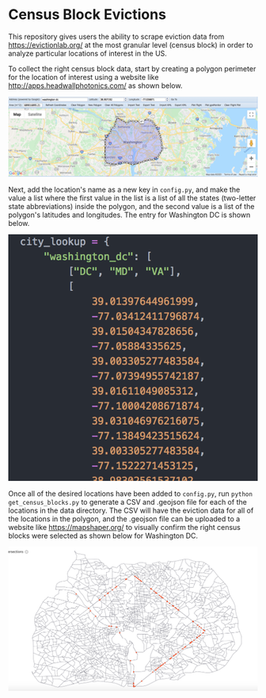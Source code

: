 # Census Block Evictions

This repository gives users the ability to scrape eviction data from https://evictionlab.org/ at the most granular level (census block) in order to analyze particular locations of interest in the US.

To collect the right census block data, start by creating a polygon perimeter for the location of interest using a website like http://apps.headwallphotonics.com/ as shown below.

![Alt text](img/dc_hpi_polygon.png)

Next, add the location's name as a new key in `config.py`, and make the value a list where the first value in the list is a list of all the states (two-letter state abbreviations) inside the polygon, and the second value is a list of the polygon's latitudes and longitudes. The entry for Washington DC is shown below.

![Alt text](img/dc_config.png)

Once all of the desired locations have been added to `config.py`, run `python get_census_blocks.py` to generate a CSV and .geojson file for each of the locations in the data directory. The CSV will have the eviction data for all of the locations in the polygon, and the .geojson file can be uploaded to a website like https://mapshaper.org/ to visually confirm the right census blocks were selected as shown below for Washington DC.

![Alt text](img/dc_mapshaper.png)
